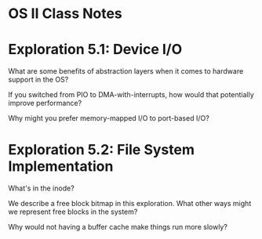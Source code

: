 # OS II Class Notes


# Exploration 5.1: Device I/O

What are some benefits of abstraction layers when it comes to hardware support in the OS?



If you switched from PIO to DMA-with-interrupts, how would that potentially improve performance?



Why might you prefer memory-mapped I/O to port-based I/O?


# Exploration 5.2: File System Implementation

What's in the inode?



We describe a free block bitmap in this exploration. What other ways might we represent free blocks in the system?



Why would not having a buffer cache make things run more slowly?


